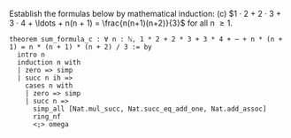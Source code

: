 Establish the formulas below by mathematical induction:
   (c) $1 · 2 + 2 · 3 + 3 · 4 + \ldots + n(n + 1) = \frac{n(n+1)(n+2)}{3}$ for all n $\geq{1}$.    

```lean4
theorem sum_formula_c : ∀ n : ℕ, 1 * 2 + 2 * 3 + 3 * 4 + ⋯ + n * (n + 1) = n * (n + 1) * (n + 2) / 3 := by
  intro n
  induction n with
  | zero => simp
  | succ n ih =>
    cases n with
    | zero => simp
    | succ n =>
      simp_all [Nat.mul_succ, Nat.succ_eq_add_one, Nat.add_assoc]
      ring_nf
      <;> omega
```